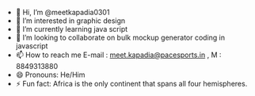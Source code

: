 - 👋 Hi, I’m @meetkapadia0301
- 👀 I’m interested in graphic design
- 🌱 I’m currently learning java script
- 💞️ I’m looking to collaborate on bulk mockup generator coding in javascript
- 📫 How to reach me E-mail : meet.kapadia@pacesports.in , M : 8849313880
- 😄 Pronouns: He/Him
- ⚡ Fun fact: Africa is the only continent that spans all four hemispheres.

<!---
meetkapadia0301/meetkapadia0301 is a ✨ special ✨ repository because its `README.md` (this file) appears on your GitHub profile.
You can click the Preview link to take a look at your changes.
--->
